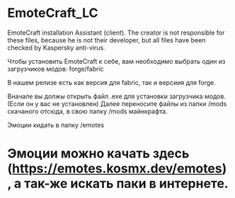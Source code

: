 # EmoteCraft_LC
EmoteCraft installation Assistant (client). The creator is not responsible for these files, because he is not their developer, but all files have been checked by Kaspersky anti-virus.

Чтобы установить EmoteCraft к себе, вам необходимо выбрать один из загрузчиков модов: forge/fabric

В нашем релизе есть как версия для fabric, так и версиия для forge.

Вначале вы должы открыть файл .exe для установки загрузчика модов. (Если он у вас не установлен) Далее переносите файлы из папки /mods скачаного отсюда, в свою папку /mods майнкрафта.

Эмоции кидать в папку /emotes

# Эмоции можно качать здесь (https://emotes.kosmx.dev/emotes), а так-же искать паки в интернете.
